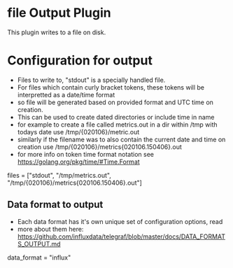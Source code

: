 # file Output Plugin

This plugin writes to a file on disk.

# Configuration for output

- Files to write to, "stdout" is a specially handled file.
- For files which contain curly bracket tokens, these tokens will be interpretted as a date/time format
- so file will be generated based on provided format and UTC time on creation.
- This can be used to create dated directories or include time in name
- for example to create a file called metrics.out in a dir within /tmp with todays date use /tmp/{020106}/metric.out
- similarly if the filename was to also contain the current date and time on creation use /tmp/{020106}/metrics{020106.150406}.out
- for more info on token time format notation see https://golang.org/pkg/time/#Time.Format

files = ["stdout", "/tmp/metrics.out", "/tmp/{020106}/metrics{020106.150406}.out"]


## Data format to output
- Each data format has it's own unique set of configuration options, read
- more about them here: https://github.com/influxdata/telegraf/blob/master/docs/DATA_FORMATS_OUTPUT.md

data_format = "influx"
